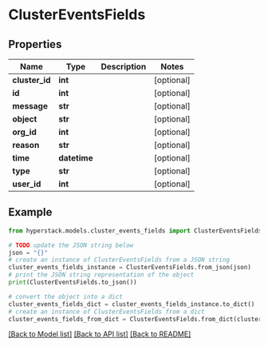 # ClusterEventsFields


## Properties

Name | Type | Description | Notes
------------ | ------------- | ------------- | -------------
**cluster_id** | **int** |  | [optional] 
**id** | **int** |  | [optional] 
**message** | **str** |  | [optional] 
**object** | **str** |  | [optional] 
**org_id** | **int** |  | [optional] 
**reason** | **str** |  | [optional] 
**time** | **datetime** |  | [optional] 
**type** | **str** |  | [optional] 
**user_id** | **int** |  | [optional] 

## Example

```python
from hyperstack.models.cluster_events_fields import ClusterEventsFields

# TODO update the JSON string below
json = "{}"
# create an instance of ClusterEventsFields from a JSON string
cluster_events_fields_instance = ClusterEventsFields.from_json(json)
# print the JSON string representation of the object
print(ClusterEventsFields.to_json())

# convert the object into a dict
cluster_events_fields_dict = cluster_events_fields_instance.to_dict()
# create an instance of ClusterEventsFields from a dict
cluster_events_fields_from_dict = ClusterEventsFields.from_dict(cluster_events_fields_dict)
```
[[Back to Model list]](../README.md#documentation-for-models) [[Back to API list]](../README.md#documentation-for-api-endpoints) [[Back to README]](../README.md)


